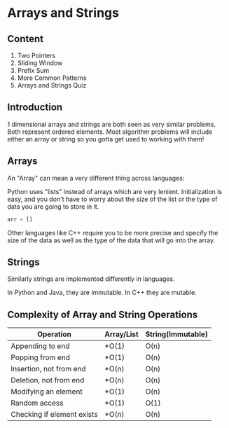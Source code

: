 # Arrays and Strings

## Content

1. Two Pointers
2. Sliding Window
3. Prefix Sum
4. More Common Patterns
5. Arrays and Strings Quiz

## Introduction

1 dimensional arrays and strings are both seen as very similar problems. Both represent ordered elements.
Most algorithm problems will include either an array or string so you gotta get used to working with them!

## Arrays

An "Array" can mean a very different thing across languages:

Python uses "lists" instead of arrays which are very lenient. Initialization is easy, and you don't have to worry about the size of the list or the type of data you are going to store in it.

```python
arr = []

```

Other languages like C++ require you to be more precise and specify the size of the data as well as the type of the data that will go into the array.

## Strings

Similarly strings are implemented differently in languages.

In Python and Java, they are immutable. In C++ they are mutable.

## Complexity of Array and String Operations

| Operation                  | Array/List | String(Immutable) |
| -------------------------- | ---------- | ----------------- |
| Appending to end           | \*O(1)     | O(n)              |
| Popping from end           | \*O(1)     | O(n)              |
| Insertion, not from end    | \*O(n)     | O(n)              |
| Deletion, not from end     | \*O(n)     | O(n)              |
| Modifying an element       | \*O(1)     | O(n)              |
| Random access              | \*O(1)     | O(1)              |
| Checking if element exists | \*O(n)     | O(n)              |
